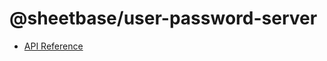 # @sheetbase/user-password-server

- [API Reference](https://sheetbase.github.io/user-password-server/api)
